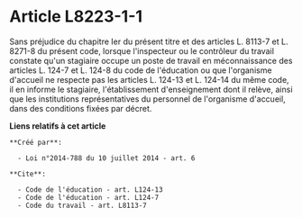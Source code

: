 # Article L8223-1-1

Sans préjudice du chapitre Ier du présent titre et des articles L. 8113-7 et L. 8271-8 du présent code, lorsque l'inspecteur
ou le contrôleur du travail constate qu'un stagiaire occupe un poste de travail en méconnaissance des articles L. 124-7 et L.
124-8 du code de l'éducation ou que l'organisme d'accueil ne respecte pas les articles L. 124-13 et L. 124-14 du même code,
il en informe le stagiaire, l'établissement d'enseignement dont il relève, ainsi que les institutions représentatives du
personnel de l'organisme d'accueil, dans des conditions fixées par décret.

**Liens relatifs à cet article**

	**Créé par**:

	  - Loi n°2014-788 du 10 juillet 2014 - art. 6

	**Cite**:

	  - Code de l'éducation - art. L124-13
	  - Code de l'éducation - art. L124-7
	  - Code du travail - art. L8113-7
